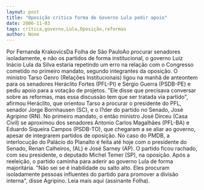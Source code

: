 ```yaml
---
layout: post
title: "Oposição critica forma de Governo Lula pedir apoio"
date: 2006-11-03
tags: crítica,governo,Lula,Oposição,reformas
author: None
---
```

Por Fernanda KrakovicsDa Folha de São PauloAo procurar senadores isoladamente, e não os partidos de forma institucional, o governo Luiz Inácio Lula da Silva estaria repetindo um erro na relação com o Congresso cometido no primeiro mandato, segundo integrantes da oposição.
O ministro Tarso Genro (Relações Institucionais) ligou na manhã de anteontem para os senadores Heráclito Fortes (PFL-PI) e Sérgio Guerra (PSDB-PE) e pediu apoio para a votação de projetos.
\"Ele disse que precisava conversar sobre as reformas, mas essa discussão tem que ser tratada via partido\", afirmou Heráclito, que orientou Tarso a procurar o presidente do PFL, senador Jorge Bornhausen (SC), e o l?der do partido no Senado, José Agripino (RN).
No primeiro mandato, o então ministro José Dirceu (Casa Civil) se aproximou dos senadores Antonio Carlos Magalhães (PFL-BA) e Eduardo Siqueira Campos (PSDB-TO), que chegaram a se aliar ao governo, apesar de integrarem partidos de oposição.
No caso do PMDB, a interlocução do Palácio do Planalto é feita até hoje com o presidente do Senado, Renan Calheiros, (AL) e José Sarney (AP). O partido ficou rachado, com seu presidente, o deputado Michel Temer (SP), na oposição. Após a reeleição, o partido caminha para aderir ao governo Lula de forma majoritária.
\"Não sei se é inabilidade ou salto alto. Eles procuram isoladamente pessoas influentes do partido para promover a divisão interna\", disse Agripino.
Leia mais aqui&nbsp;(assinante Folha). 